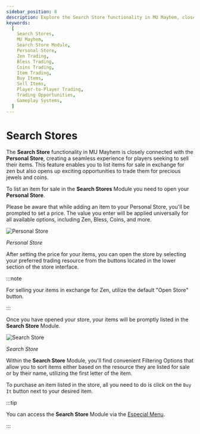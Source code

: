 ```yaml
---
sidebar_position: 8
description: Explore the Search Store functionality in MU Mayhem, closely connected with the Personal Store, creating a seamless experience for players seeking to sell their items. Learn how to list items for sale, set prices universally, and open your store for exciting opportunities to trade items for precious jewels and coins. Utilize the Search Store Module to conveniently filter and purchase items from other players. Access the Search Store Module via the Especial Menu for a streamlined trading experience.
keywords:
  [
    Search Stores,
    MU Mayhem,
    Search Store Module,
    Personal Store,
    Zen Trading,
    Bless Trading,
    Coins Trading,
    Item Trading,
    Buy Items,
    Sell Items,
    Player-to-Player Trading,
    Trading Opportunities,
    Gameplay Systems,
  ]
---
```


# Search Stores

The **Search Store** functionality in MU Mayhem is closely connected with the **Personal Store**, creating a seamless experience for players seeking to sell their items. This feature enables you to list items for sale in exchange for zen but also opens up exciting opportunities to trade them for precious jewels and coins.

To list an item for sale in the **Search Stores** Module you need to open your **Personal Store**.

Please be aware that while adding an item to your Personal Store, you'll be prompted to set a price. The value you enter will be applied universally for all available options, including Zen, Bless, Coins, and more.

![Personal Store](/img/client-features/personal-store.jpg)

_Personal Store_

After setting the price for your items, you can open the store by selecting your preferred trading resource from the buttons located in the lower section of the store interface.

:::note

For selling your items in exchange for Zen, utilize the default "Open Store" button.

:::

Once you have opened your store, your items will be promptly listed in the **Search Store** Module.

![Search Store](/img/client-features/search-store.jpg)

_Search Store_

Within the **Search Store** Module, you'll find convenient Filtering Options that allow you to sort items either based on the resource they are listed for sale or by their name, utilizing the first letter of the item.

To purchase an item listed in the store, all you need to do is click on the `Buy It` button next to your desired item.

:::tip

You can access the **Search Store** Module via the [Especial Menu](/client-features/especial-menu).

:::

